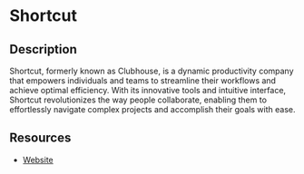 # Shortcut

## Description

Shortcut, formerly known as Clubhouse, is a dynamic productivity company that empowers individuals and teams to streamline their workflows and achieve optimal efficiency. With its innovative tools and intuitive interface, Shortcut revolutionizes the way people collaborate, enabling them to effortlessly navigate complex projects and accomplish their goals with ease.

## Resources

- [Website](shortcut.com)
